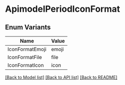 # ApimodelPeriodIconFormat

## Enum Variants

| Name | Value |
|---- | -----|
| IconFormatEmoji | emoji |
| IconFormatFile | file |
| IconFormatIcon | icon |


[[Back to Model list]](../README.md#documentation-for-models) [[Back to API list]](../README.md#documentation-for-api-endpoints) [[Back to README]](../README.md)


